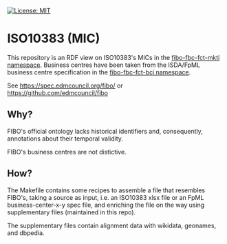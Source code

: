 [![License: MIT](https://img.shields.io/badge/License-MIT-lightgrey.svg)](http://opensource.org/licenses/MIT)

ISO10383 (MIC)
==============

This repository is an RDF view on ISO10383's MICs in the [fibo-fbc-fct-mkti namespace](https://spec.edmcouncil.org/fibo/ontology/FBC/FunctionalEntities/MarketsIndividuals/).
Business centres have been taken from the ISDA/FpML business centre specification in the [fibo-fbc-fct-bci namespace](https://spec.edmcouncil.org/fibo/ontology/FBC/FunctionalEntities/BusinessCentersIndividuals/).

See https://spec.edmcouncil.org/fibo/
or https://github.com/edmcouncil/fibo


Why?
----

FIBO's official ontology lacks historical identifiers and, consequently, annotations
about their temporal validity.

FIBO's business centres are not distictive.


How?
----

The Makefile contains some recipes to assemble a file that resembles FIBO's, taking
a source as input, i.e. an ISO10383 xlsx file or an FpML business-center-x-y spec file,
and enriching the file on the way using supplementary files (maintained in this repo).

The supplementary files contain alignment data with wikidata, geonames, and dbpedia.
